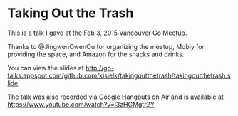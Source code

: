 # Taking Out the Trash

This is a talk I gave at the Feb 3, 2015 Vancouver Go Meetup.

Thanks to @JingwenOwenOu for organizing the meetup, Mobiy for providing the space, and Amazon for the snacks and drinks.

You can view the slides at http://go-talks.appspot.com/github.com/kisielk/takingoutthetrash/takingoutthetrash.slide

The talk was also recorded via Google Hangouts on Air and is available at https://www.youtube.com/watch?v=l3zHGMgtr2Y
